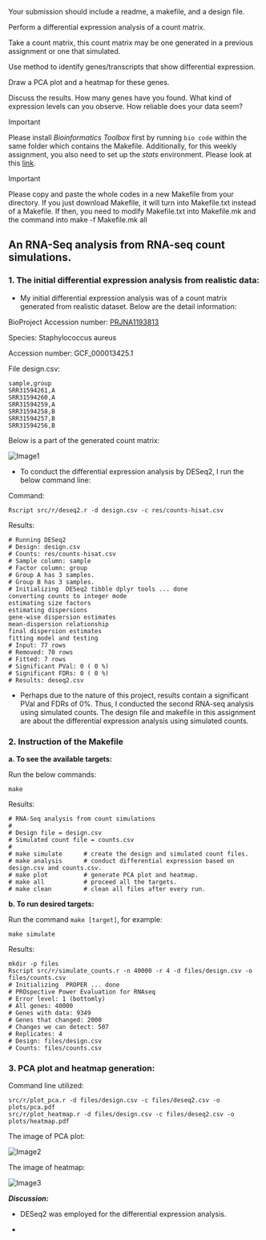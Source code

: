 Your submission should include a readme, a makefile, and a design file.

Perform a differential expression analysis of a count matrix.

Take a count matrix, this count matrix may be one generated in a previous assignment or one that simulated.

Use method to identify genes/transcripts that show differential expression.

Draw a PCA plot and a heatmap for these genes.

Discuss the results. How many genes have you found. What kind of expression levels can you observe. How reliable does your data seem?

> [!IMPORTANT]  
> Please install *Bioinformatics Toolbox* first by running `bio code` within the same folder which contains the Makefile. Additionally, for this weekly assignment, you also need to set up the *stats* environment. Please look at this [link](https://www.biostarhandbook.com/appbio/methods/stats/).

> [!IMPORTANT]
> Please copy and paste the whole codes in a new Makefile from your directory. If you just download Makefile, it will turn into Makefile.txt instead of a Makefile. If then, you need to modify Makefile.txt into Makefile.mk and the command into make -f Makefile.mk all

## An RNA-Seq analysis from RNA-seq count simulations.

### 1. The initial differential expression analysis from realistic data:

- My initial differential expression analysis was of a count matrix generated from realistic dataset. Below are the detail information:

BioProject Accession number: [PRJNA1193813](https://www.ncbi.nlm.nih.gov/bioproject/PRJNA1193813)

Species: Staphylococcus aureus

Accession number: GCF_000013425.1

File design.csv: 

```
sample,group
SRR31594261,A
SRR31594260,A
SRR31594259,A
SRR31594258,B
SRR31594257,B
SRR31594256,B
```
Below is a part of the generated count matrix:

![Image1](https://github.com/nhokchihiro/appbio24-tramha/blob/main/Week14/Images/Image1.png)

- To conduct the differential expression analysis by DESeq2, I run the below command line:

Command: 

```
Rscript src/r/deseq2.r -d design.csv -c res/counts-hisat.csv
```

Results:

```
# Running DESeq2 
# Design: design.csv 
# Counts: res/counts-hisat.csv 
# Sample column: sample 
# Factor column: group 
# Group A has 3 samples.
# Group B has 3 samples.
# Initializing  DESeq2 tibble dplyr tools ... done
converting counts to integer mode
estimating size factors
estimating dispersions
gene-wise dispersion estimates
mean-dispersion relationship
final dispersion estimates
fitting model and testing
# Input: 77 rows
# Removed: 70 rows
# Fitted: 7 rows
# Significant PVal: 0 ( 0 %)
# Significant FDRs: 0 ( 0 %)
# Results: deseq2.csv
```

- Perhaps due to the nature of this project, results contain a significant PVal and FDRs of 0%. Thus, I conducted the second RNA-seq analysis using simulated counts. The design file and makefile in this assignment are about the differential expression analysis using simulated counts.

### 2. Instruction of the Makefile

**a. To see the available targets:**

Run the below commands:

```
make
```

Results:

```
# RNA-Seq analysis from count simulations
#
# Design file = design.csv
# Simulated count file = counts.csv
#
# make simulate      # create the design and simulated count files.
# make analysis      # conduct differential expression based on design.csv and counts.csv.
# make plot          # generate PCA plot and heatmap.
# make all           # proceed all the targets.
# make clean         # clean all files after every run.
```

**b. To run desired targets:**

Run the command `make [target]`, for example:

```
make simulate
```

Results:

```
mkdir -p files
Rscript src/r/simulate_counts.r -n 40000 -r 4 -d files/design.csv -o files/counts.csv
# Initializing  PROPER ... done
# PROspective Power Evaluation for RNAseq 
# Error level: 1 (bottomly)
# All genes: 40000 
# Genes with data: 9349 
# Genes that changed: 2000 
# Changes we can detect: 507 
# Replicates: 4 
# Design: files/design.csv 
# Counts: files/counts.csv
```

### 3. PCA plot and heatmap generation:

Command line utilized:

```
src/r/plot_pca.r -d files/design.csv -c files/deseq2.csv -o plots/pca.pdf
src/r/plot_heatmap.r -d files/design.csv -c files/deseq2.csv -o plots/heatmap.pdf
```

The image of PCA plot:

![Image2](https://github.com/nhokchihiro/appbio24-tramha/blob/main/Week14/Images/Image2.png)

The image of heatmap:

![Image3](https://github.com/nhokchihiro/appbio24-tramha/blob/main/Week14/Images/Image3.png)


***Discussion:***

- DESeq2 was employed for the differential expression analysis.

- 
